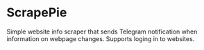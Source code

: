 # ScrapePie
Simple website info scraper that sends Telegram notification when information on webpage changes. Supports loging in to websites.

